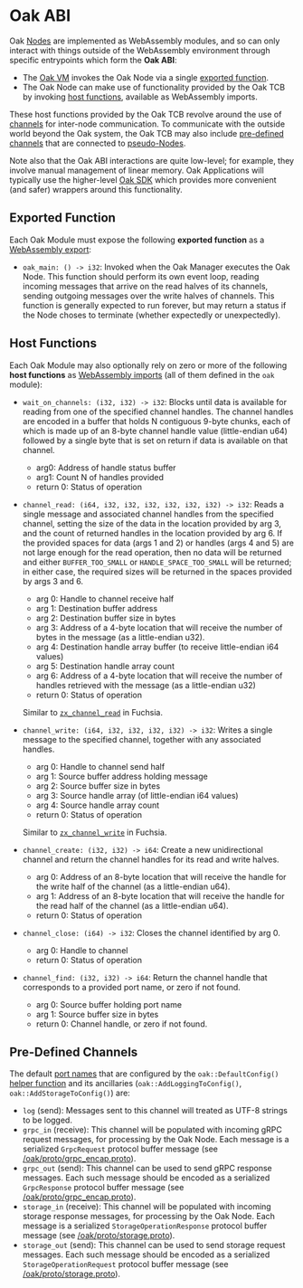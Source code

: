 # Oak ABI

Oak [Nodes](concepts.md#oak-node) are implemented as WebAssembly modules, and
so can only interact with things outside of the WebAssembly environment through
specific entrypoints which form the **Oak ABI**:

 - The [Oak VM](concepts.md#oak-vm) invokes the Oak Node via a single [exported
   function](#exported-function).
 - The Oak Node can make use of functionality provided by the Oak TCB by
   invoking [host functions](#host-functions), available as WebAssembly imports.

These host functions provided by the Oak TCB revolve around the use of
[channels](concepts.md#channels) for inter-node communication.  To communicate
with the outside world beyond the Oak system, the Oak TCB may also include
[pre-defined channels](#pre-defined-channels) that are connected to
[pseudo-Nodes](concepts.md#pseudo-nodes).

Note also that the Oak ABI interactions are quite low-level; for example, they
involve manual management of linear memory.  Oak Applications will typically use
the higher-level [Oak SDK](sdk.md) which provides more convenient (and safer)
wrappers around this functionality.


## Exported Function

Each Oak Module must expose the following **exported function** as a
[WebAssembly export](https://webassembly.github.io/spec/core/syntax/modules.html#exports):

-   `oak_main: () -> i32`: Invoked when the Oak Manager executes the Oak Node.
    This function should perform its own event loop, reading incoming messages
    that arrive on the read halves of its channels, sending outgoing messages over
    the write halves of channels.  This function is generally expected to run
    forever, but may return a status if the Node choses to terminate (whether
    expectedly or unexpectedly).


## Host Functions

Each Oak Module may also optionally rely on zero or more of the following **host
functions** as [WebAssembly
imports](https://webassembly.github.io/spec/core/syntax/modules.html#imports)
(all of them defined in the `oak` module):

-   `wait_on_channels: (i32, i32) -> i32`: Blocks until data is available for
    reading from one of the specified channel handles.  The channel handles are
    encoded in a buffer that holds N contiguous 9-byte chunks, each of which is
    made up of an 8-byte channel handle value (little-endian u64) followed by a
    single byte that is set on return if data is available on that channel.

    *   arg0: Address of handle status buffer
    *   arg1: Count N of handles provided
    *   return 0: Status of operation

-   `channel_read: (i64, i32, i32, i32, i32, i32, i32) -> i32`: Reads a single
    message and associated channel handles from the specified channel, setting
    the size of the data in the location provided by arg 3, and the count of
    returned handles in the location provided by arg 6.  If the provided spaces
    for data (args 1 and 2) or handles (args 4 and 5) are not large enough for
    the read operation, then no data will be returned and either
    `BUFFER_TOO_SMALL` or `HANDLE_SPACE_TOO_SMALL` will be returned; in either
    case, the required sizes will be returned in the spaces provided by args
    3 and 6.

    *   arg 0: Handle to channel receive half
    *   arg 1: Destination buffer address
    *   arg 2: Destination buffer size in bytes
    *   arg 3: Address of a 4-byte location that will receive the number of
               bytes in the message (as a little-endian u32).
    *   arg 4: Destination handle array buffer (to receive little-endian i64
               values)
    *   arg 5: Destination handle array count
    *   arg 6: Address of a 4-byte location that will receive the number of
               handles retrieved with the message (as a little-endian u32)
    *   return 0: Status of operation

    Similar to
    [`zx_channel_read`](https://fuchsia.dev/fuchsia-src/zircon/syscalls/channel_read)
    in Fuchsia.

-   `channel_write: (i64, i32, i32, i32, i32) -> i32`: Writes a single message
    to the specified channel, together with any associated handles.

    *   arg 0: Handle to channel send half
    *   arg 1: Source buffer address holding message
    *   arg 2: Source buffer size in bytes
    *   arg 3: Source handle array (of little-endian i64 values)
    *   arg 4: Source handle array count
    *   return 0: Status of operation

    Similar to
    [`zx_channel_write`](https://fuchsia.dev/fuchsia-src/zircon/syscalls/channel_write)
    in Fuchsia.

-   `channel_create: (i32, i32) -> i64`: Create a new unidirectional channel and
    return the channel handles for its read and write halves.

    *   arg 0: Address of an 8-byte location that will receive the handle for
               the write half of the channel (as a little-endian u64).
    *   arg 1: Address of an 8-byte location that will receive the handle for
               the read half of the channel (as a little-endian u64).
    *   return 0: Status of operation

-   `channel_close: (i64) -> i32`: Closes the channel identified by arg 0.

    *   arg 0: Handle to channel
    *   return 0: Status of operation

-   `channel_find: (i32, i32) -> i64`: Return the channel handle that
    corresponds to a provided port name, or zero if not found.

    *   arg 0: Source buffer holding port name
    *   arg 1: Source buffer size in bytes
    *   return 0: Channel handle, or zero if not found.


## Pre-Defined Channels

The default [port names](concepts.md#pre-defined-channels-and-port-names) that
are configured by the `oak::DefaultConfig()` [helper
function](oak/common/app_config.h) and its ancillaries
(`oak::AddLoggingToConfig()`, `oak::AddStorageToConfig()`) are:

-   `log` (send): Messages sent to this channel will treated as
    UTF-8 strings to be logged.
-   `grpc_in` (receive): This channel will be populated with incoming
    gRPC request messages, for processing by the Oak Node.  Each message is a
    serialized `GrpcRequest` protocol buffer message (see
    [/oak/proto/grpc_encap.proto](oak/proto/grpc_encap.proto)).
-   `grpc_out` (send): This channel can be used to send gRPC response
    messages.  Each such message should be encoded as a serialized
    `GrpcResponse` protocol buffer message (see
    [/oak/proto/grpc_encap.proto](oak/proto/grpc_encap.proto)).
-   `storage_in` (receive): This channel will be populated with incoming
    storage response messages, for processing by the Oak Node.  Each message is a
    serialized `StorageOperationResponse` protocol buffer message (see
    [/oak/proto/storage.proto](oak/proto/storage.proto)).
-   `storage_out` (send): This channel can be used to send storage request
    messages.  Each such message should be encoded as a serialized
    `StorageOperationRequest` protocol buffer message (see
    [/oak/proto/storage.proto](oak/proto/storage.proto)).
